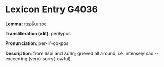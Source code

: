 # Lexicon Entry G4036

**Lemma**: περίλυπος

**Transliteration (xlit)**: perílypos

**Pronunciation**: per-il'-oo-pos

**Description**:
from περί and λύπη; grieved all around, i.e. intensely sad:--exceeding (very) sorry(-owful).
